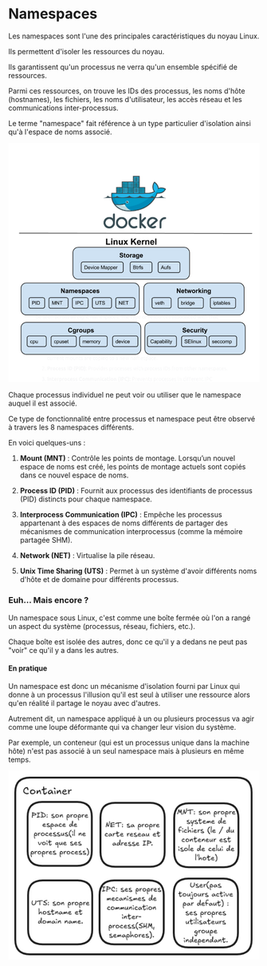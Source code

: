 # Namespaces

Les namespaces sont l'une des principales caractéristiques du noyau Linux.

Ils permettent d'isoler les ressources du noyau.

Ils garantissent qu'un processus ne verra qu'un ensemble spécifié de ressources.

Parmi ces ressources, on trouve les IDs des processus, les noms d'hôte (hostnames), les fichiers, les noms d'utilisateur, les accès réseau et les communications inter-processus.

Le terme "namespace" fait référence à un type particulier d'isolation ainsi qu'à l'espace de noms associé.

![image](../../Image/Namespace.png)

Chaque processus individuel ne peut voir ou utiliser que le namespace auquel il est associé.

Ce type de fonctionnalité entre processus et namespace peut être observé à travers les 8 namespaces différents.

En voici quelques-uns :

1. **Mount (MNT)** : Contrôle les points de montage. Lorsqu’un nouvel espace de noms est créé, les points de montage actuels sont copiés dans ce nouvel espace de noms.

2. **Process ID (PID)** : Fournit aux processus des identifiants de processus (PID) distincts pour chaque namespace.

3. **Interprocess Communication (IPC)** : Empêche les processus appartenant à des espaces de noms différents de partager des mécanismes de communication interprocessus (comme la mémoire partagée SHM).

4. **Network (NET)** : Virtualise la pile réseau.

5. **Unix Time Sharing (UTS)** : Permet à un système d'avoir différents noms d'hôte et de domaine pour différents processus.

### Euh... Mais encore ?

Un namespace sous Linux, c'est comme une boîte fermée où l'on a rangé un aspect du système (processus, réseau, fichiers, etc.).

Chaque boîte est isolée des autres, donc ce qu'il y a dedans ne peut pas "voir" ce qu'il y a dans les autres.

#### En pratique

Un namespace est donc un mécanisme d'isolation fourni par Linux qui donne à un processus l'illusion qu'il est seul à utiliser une ressource alors qu'en réalité il partage le noyau avec d'autres.

Autrement dit, un namespace appliqué à un ou plusieurs processus va agir comme une loupe déformante qui va changer leur vision du système.

Par exemple, un conteneur (qui est un processus unique dans la machine hôte) n'est pas associé à un seul namespace mais à plusieurs en même temps.

![container](../../Image/Containeur.png)
